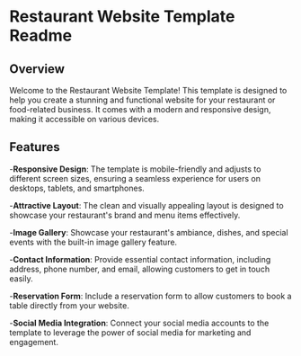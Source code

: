 # Restaurant Website Template Readme

## Overview

Welcome to the Restaurant Website Template! This template is designed to help you create a stunning and functional website for your restaurant or food-related business. It comes with a modern and responsive design, making it accessible on various devices.

## Features

-**Responsive Design**: The template is mobile-friendly and adjusts to different screen sizes, ensuring a seamless experience for users on desktops, tablets, and smartphones.

-**Attractive Layout**: The clean and visually appealing layout is designed to showcase your restaurant's brand and menu items effectively.

-**Image Gallery**: Showcase your restaurant's ambiance, dishes, and special events with the built-in image gallery feature.

-**Contact Information**: Provide essential contact information, including address, phone number, and email, allowing customers to get in touch easily.

-**Reservation Form**: Include a reservation form to allow customers to book a table directly from your website.

-**Social Media Integration**: Connect your social media accounts to the template to leverage the power of social media for marketing and engagement.
